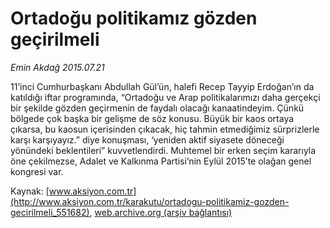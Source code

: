 # Ortadoğu politikamız gözden geçirilmeli

*Emin Akdağ 2015.07.21*

<div class="pNewsDetailMainContent" itemprop="articleBody">
 <p>
  11’inci Cumhurbaşkanı Abdullah Gül’ün, halefi Recep Tayyip Erdoğan’ın da katıldığı iftar programında, “Ortadoğu ve Arap politikalarımızı daha gerçekçi bir şekilde gözden geçirmenin de faydalı olacağı kanaatindeyim. Çünkü bölgede çok başka bir gelişme de söz konusu. Büyük bir kaos ortaya çıkarsa, bu kaosun içerisinden çıkacak, hiç tahmin etmediğimiz sürprizlerle karşı karşıyayız.” diye konuşması, ‘yeniden aktif siyasete döneceği yönündeki beklentileri” kuvvetlendirdi. Muhtemel bir erken seçim kararıyla öne çekilmezse, Adalet ve Kalkınma Partisi’nin Eylül 2015’te olağan genel kongresi var.
 </p>
</div>


Kaynak: [www.aksiyon.com.tr](http://www.aksiyon.com.tr/karakutu/ortadogu-politikamiz-gozden-gecirilmeli_551682), [web.archive.org (arşiv bağlantısı)](http://web.archive.org/web/20150803055317/http://www.aksiyon.com.tr/karakutu/ortadogu-politikamiz-gozden-gecirilmeli_551682)
